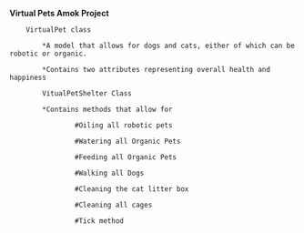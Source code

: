 **Virtual Pets Amok Project**

		VirtualPet class 

			*A model that allows for dogs and cats, either of which can be robotic or organic.

			*Contains two attributes representing overall health and happiness

			VitualPetShelter Class

			*Contains methods that allow for

					#Oiling all robotic pets

					#Watering all Organic Pets

					#Feeding all Organic Pets

					#Walking all Dogs

					#Cleaning the cat litter box

					#Cleaning all cages

					#Tick method
					